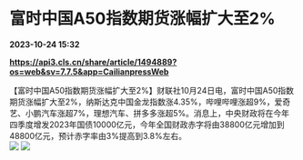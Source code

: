 # 富时中国A50指数期货涨幅扩大至2%

**2023-10-24 15:32**

**https://api3.cls.cn/share/article/1494889?os=web&sv=7.7.5&app=CailianpressWeb**

【富时中国A50指数期货涨幅扩大至2%】财联社10月24日电，富时中国A50指数期货涨幅扩大至2%，纳斯达克中国金龙指数涨4.35%，哔哩哔哩涨超9%，爱奇艺、小鹏汽车涨超7%，理想汽车、拼多多涨超5%。消息上，中央财政将在今年四季度增发2023年国债10000亿元，今年全国财政赤字将由38800亿元增加到48800亿元，预计赤字率由3%提高到3.8%左右。  
![](https://img.cls.cn/images/20231024/S68ZDEub8z.png) ![](https://img.cls.cn/images/20231024/Zq167Y37he.png)